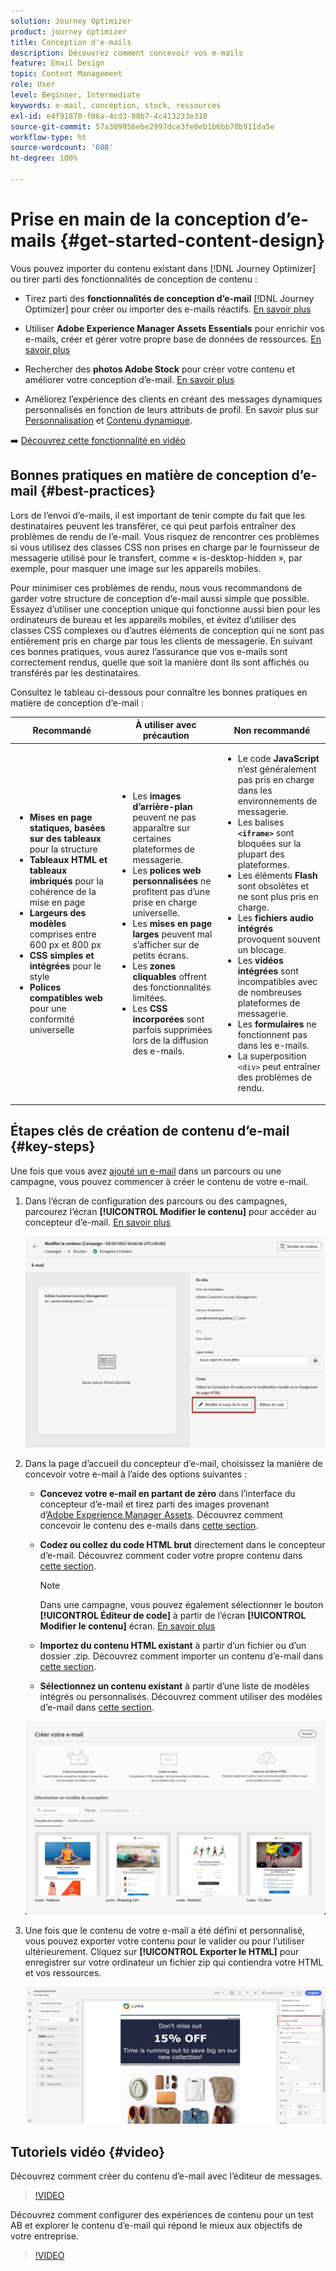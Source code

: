 ```yaml
---
solution: Journey Optimizer
product: journey optimizer
title: Conception d'e-mails
description: Découvrez comment concevoir vos e-mails
feature: Email Design
topic: Content Management
role: User
level: Beginner, Intermediate
keywords: e-mail, conception, stock, ressources
exl-id: e4f91870-f06a-4cd3-98b7-4c413233e310
source-git-commit: 57a309956ebe2997dce3fe0eb1b6bb70b911da5e
workflow-type: ht
source-wordcount: '608'
ht-degree: 100%

---
```


# Prise en main de la conception d’e-mails {#get-started-content-design}

Vous pouvez importer du contenu existant dans [!DNL Journey Optimizer] ou tirer parti des fonctionnalités de conception de contenu :

* Tirez parti des **fonctionnalités de conception d’e-mail** [!DNL Journey Optimizer] pour créer ou importer des e-mails réactifs. [En savoir plus](content-from-scratch.md)

* Utiliser **Adobe Experience Manager Assets Essentials** pour enrichir vos e-mails, créer et gérer votre propre base de données de ressources. [En savoir plus](../content-management/assets.md)

* Rechercher des **photos Adobe Stock** pour créer votre contenu et améliorer votre conception d’e-mail. [En savoir plus](../content-management/stock.md)

* Améliorez l’expérience des clients en créant des messages dynamiques personnalisés en fonction de leurs attributs de profil. En savoir plus sur [Personnalisation](../personalization/personalize.md) et [Contenu dynamique](../personalization/get-started-dynamic-content.md).

➡️ [Découvrez cette fonctionnalité en vidéo](#video)

## Bonnes pratiques en matière de conception d’e-mail {#best-practices}

Lors de l’envoi d’e-mails, il est important de tenir compte du fait que les destinataires peuvent les transférer, ce qui peut parfois entraîner des problèmes de rendu de l’e-mail. Vous risquez de rencontrer ces problèmes si vous utilisez des classes CSS non prises en charge par le fournisseur de messagerie utilisé pour le transfert, comme « is-desktop-hidden », par exemple, pour masquer une image sur les appareils mobiles.

Pour minimiser ces problèmes de rendu, nous vous recommandons de garder votre structure de conception d’e-mail aussi simple que possible. Essayez d’utiliser une conception unique qui fonctionne aussi bien pour les ordinateurs de bureau et les appareils mobiles, et évitez d’utiliser des classes CSS complexes ou d’autres éléments de conception qui ne sont pas entièrement pris en charge par tous les clients de messagerie. En suivant ces bonnes pratiques, vous aurez l’assurance que vos e-mails sont correctement rendus, quelle que soit la manière dont ils sont affichés ou transférés par les destinataires.

Consultez le tableau ci-dessous pour connaître les bonnes pratiques en matière de conception d’e-mail :

| Recommandé | À utiliser avec précaution | Non recommandé |
|-|-|-|
| <ul><li><b>Mises en page statiques, basées sur des tableaux</b> pour la structure</li> <li><b>Tableaux HTML et tableaux imbriqués</b> pour la cohérence de la mise en page</li> <li><b>Largeurs des modèles</b> comprises entre 600 px et 800 px </li> <li><b>CSS simples et intégrées</b> pour le style </li> <li><b>Polices compatibles web</b> pour une conformité universelle</li> | <ul><li>Les <b>images d’arrière-plan</b> peuvent ne pas apparaître sur certaines plateformes de messagerie.</li><li>Les <b>polices web personnalisées</b> ne profitent pas d’une prise en charge universelle.</li><li>Les <b>mises en page larges</b> peuvent mal s’afficher sur de petits écrans.</li><li>Les <b>zones cliquables</b> offrent des fonctionnalités limitées.</li><li>Les <b>CSS incorporées</b> sont parfois supprimées lors de la diffusion des e-mails.</li> | <ul><li>Le code <b>JavaScript</b> n’est généralement pas pris en charge dans les environnements de messagerie.</li> <li> Les balises <b>`<iframe>`</b> sont bloquées sur la plupart des plateformes. </li> <li>Les éléments <b>Flash</b> sont obsolètes et ne sont plus pris en charge.</li> <li>Les <b>fichiers audio intégrés</b> provoquent souvent un blocage.</li> <li>Les <b>vidéos intégrées</b> sont incompatibles avec de nombreuses plateformes de messagerie.</li> <li> Les <b>formulaires</b> ne fonctionnent pas dans les e-mails.</li> <li> La superposition `<div>` peut entraîner des problèmes de rendu.</li> |

## Étapes clés de création de contenu d’e-mail {#key-steps}

Une fois que vous avez [ajouté un e-mail](create-email.md) dans un parcours ou une campagne, vous pouvez commencer à créer le contenu de votre e-mail.

1. Dans l’écran de configuration des parcours ou des campagnes, parcourez l’écran **[!UICONTROL Modifier le contenu]** pour accéder au concepteur d’e-mail. [En savoir plus](create-email.md#define-email-content)

   ![](assets/email_designer_edit_email_body.png)

1. Dans la page d’accueil du concepteur d’e-mail, choisissez la manière de concevoir votre e-mail à l’aide des options suivantes :

   * **Concevez votre e-mail en partant de zéro** dans lʼinterface du concepteur d’e-mail et tirez parti des images provenant dʼ[Adobe Experience Manager Assets](../content-management/assets.md). Découvrez comment concevoir le contenu des e-mails dans [cette section](content-from-scratch.md).

   * **Codez ou collez du code HTML brut** directement dans le concepteur d’e-mail. Découvrez comment coder votre propre contenu dans [cette section](code-content.md).

     >[!NOTE]
     >
     >Dans une campagne, vous pouvez également sélectionner le bouton **[!UICONTROL Éditeur de code]** à partir de l’écran **[!UICONTROL Modifier le contenu]** écran. [En savoir plus](create-email.md#define-email-content)

   * **Importez du contenu HTML existant** à partir d’un fichier ou d’un dossier .zip. Découvrez comment importer un contenu d’e-mail dans [cette section](existing-content.md).

   * **Sélectionnez un contenu existant** à partir d’une liste de modèles intégrés ou personnalisés. Découvrez comment utiliser des modèles d’e-mail dans [cette section](../email/use-email-templates.md).

   ![](assets/email_designer_create_options.png)

1. Une fois que le contenu de votre e-mail a été défini et personnalisé, vous pouvez exporter votre contenu pour le valider ou pour l’utiliser ultérieurement. Cliquez sur **[!UICONTROL Exporter le HTML]** pour enregistrer sur votre ordinateur un fichier zip qui contiendra votre HTML et vos ressources.

   ![](assets/email_designer_export.png)

## Tutoriels vidéo {#video}

Découvrez comment créer du contenu d’e-mail avec l’éditeur de messages.

>[!VIDEO](https://video.tv.adobe.com/v/334150?quality=12)

Découvrez comment configurer des expériences de contenu pour un test AB et explorer le contenu d’e-mail qui répond le mieux aux objectifs de votre entreprise.

>[!VIDEO](https://video.tv.adobe.com/v/3419893)
